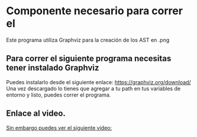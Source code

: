 # Componente necesario para correr el 

Este programa utiliza Graphviz para la creación de los AST en .png

## Para correr el siguiente programa necesitas tener instalado Graphviz 

Puedes instalarlo desde el siguiente enlace: https://graphviz.org/download/ 
Una vez descargado lo tienes que agregar a tu path en tus variables de entorno y listo, puedes correr el programa.

## Enlace al video.
[Sin embargo puedes ver el siguiente video:](https://youtu.be/FBZedgqr9Eg)


